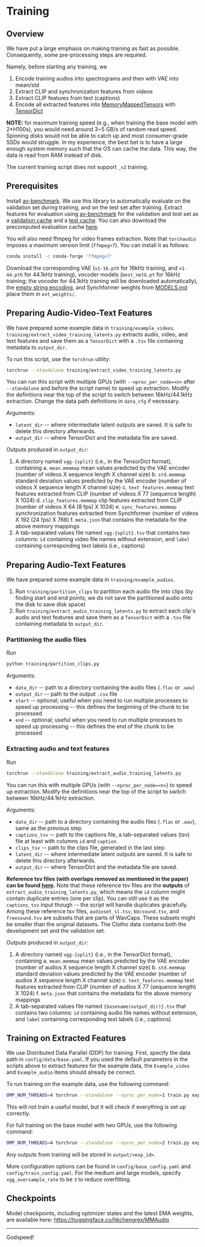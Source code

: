 # Training

## Overview

We have put a large emphasis on making training as fast as possible.
Consequently, some pre-processing steps are required.

Namely, before starting any training, we

1. Encode training audios into spectrograms and then with VAE into mean/std
2. Extract CLIP and synchronization features from videos
3. Extract CLIP features from text (captions)
4. Encode all extracted features into [MemoryMappedTensors](https://pytorch.org/tensordict/main/reference/generated/tensordict.MemoryMappedTensor.html) with [TensorDict](https://pytorch.org/tensordict/main/reference/tensordict.html)

**NOTE:** for maximum training speed (e.g., when training the base model with 2*H100s), you would need around 3~5 GB/s of random read speed. Spinning disks would not be able to catch up and most consumer-grade SSDs would struggle. In my experience, the best bet is to have a large enough system memory such that the OS can cache the data. This way, the data is read from RAM instead of disk.

The current training script does not support `_v2` training.

## Prerequisites

Install [av-benchmark](https://github.com/hkchengrex/av-benchmark). We use this library to automatically evaluate on the validation set during training, and on the test set after training.
Extract features for evaluation using [av-benchmark](https://github.com/hkchengrex/av-benchmark) for the validation and test set as a [validation cache](https://github.com/hkchengrex/MMAudio/blob/34bf089fdd2e457cd5ef33be96c0e1c8a0412476/config/data/base.yaml#L38) and a [test cache](https://github.com/hkchengrex/MMAudio/blob/34bf089fdd2e457cd5ef33be96c0e1c8a0412476/config/data/base.yaml#L31). You can also download the precomputed evaluation cache [here](https://huggingface.co/datasets/hkchengrex/MMAudio-precomputed-results/tree/main).

You will also need ffmpeg for video frames extraction. Note that `torchaudio` imposes a maximum version limit (`ffmpeg<7`). You can install it as follows:

```bash
conda install -c conda-forge 'ffmpeg<7'
```

Download the corresponding VAE (`v1-16.pth` for 16kHz training, and `v1-44.pth` for 44.1kHz training), vocoder models (`best_netG.pt` for 16kHz training; the vocoder for 44.1kHz training will be downloaded automatically), the [empty string encoding](https://github.com/hkchengrex/MMAudio/releases/download/v0.1/empty_string.pth), and Synchformer weights from [MODELS.md](https://github.com/hkchengrex/MMAudio/blob/main/docs/MODELS.md) place them in `ext_weights/`.

## Preparing Audio-Video-Text Features

We have prepared some example data in `training/example_videos`.
`training/extract_video_training_latents.py` extracts audio, video, and text features and save them as a `TensorDict` with a `.tsv` file containing metadata to `output_dir`.

To run this script, use the `torchrun` utility:

```bash
torchrun --standalone training/extract_video_training_latents.py
```

You can run this script with multiple GPUs (with `--nproc_per_node=<n>` after `--standalone` and before the script name) to speed up extraction.
Modify the definitions near the top of the script to switch between 16kHz/44.1kHz extraction.
Change the data path definitions in `data_cfg` if necessary.

Arguments:

- `latent_dir` -- where intermediate latent outputs are saved. It is safe to delete this directory afterwards.
- `output_dir` -- where TensorDict and the metadata file are saved.

Outputs produced in `output_dir`:

1. A directory named `vgg-{split}` (i.e., in the TensorDict format), containing
    a. `mean.memmap` mean values predicted by the VAE encoder (number of videos X sequence length X channel size)
    b. `std.memmap` standard deviation values predicted by the VAE encoder (number of videos X sequence length X channel size)
    c. `text_features.memmap` text features extracted from CLIP (number of videos X 77 (sequence length) X 1024)
    d. `clip_features.memmap` clip features extracted from CLIP (number of videos X 64 (8 fps) X 1024)
    e. `sync_features.memmap` synchronization features extracted from Synchformer (number of videos X 192 (24 fps) X 768)
    f. `meta.json` that contains the metadata for the above memory mappings
2. A tab-separated values file named `vgg-{split}.tsv` that contains two columns: `id` containing video file names without extension, and `label` containing corresponding text labels (i.e., captions)

## Preparing Audio-Text Features

We have prepared some example data in `training/example_audios`.

1. Run `training/partition_clips` to partition each audio file into clips (by finding start and end points; we do not save the partitioned audio onto the disk to save disk space)
2. Run `training/extract_audio_training_latents.py` to extract each clip's audio and text features and save them as a `TensorDict` with a `.tsv` file containing metadata to `output_dir`.

### Partitioning the audio files

Run

```bash
python training/partition_clips.py
```

Arguments:

- `data_dir` -- path to a directory containing the audio files (`.flac` or `.wav`)
- `output_dir` -- path to the output `.csv` file
- `start` -- optional; useful when you need to run multiple processes to speed up processing -- this defines the beginning of the chunk to be processed
- `end` -- optional; useful when you need to run multiple processes to speed up processing -- this defines the end of the chunk to be processed

### Extracting audio and text features

Run

```bash
torchrun --standalone training/extract_audio_training_latents.py
```

You can run this with multiple GPUs (with `--nproc_per_node=<n>`) to speed up extraction.
Modify the definitions near the top of the script to switch between 16kHz/44.1kHz extraction.

Arguments:

- `data_dir` -- path to a directory containing the audio files (`.flac` or `.wav`), same as the previous step
- `captions_tsv` -- path to the captions file, a tab-separated values (tsv) file at least with columns `id` and `caption`
- `clips_tsv` -- path to the clips file, generated in the last step
- `latent_dir` -- where intermediate latent outputs are saved. It is safe to delete this directory afterwards.
- `output_dir` -- where TensorDict and the metadata file are saved.

**Reference tsv files (with overlaps removed as mentioned in the paper) can be found [here](https://github.com/hkchengrex/MMAudio/releases/tag/v0.1).**
Note that these reference tsv files are the **outputs** of `extract_audio_training_latents.py`, which means the `id` column might contain duplicate entries (one per clip). You can still use it as the `captions_tsv` input though -- the script will handle duplicates gracefully.
Among these reference tsv files, `audioset_sl.tsv`, `bbcsound.tsv`, and `freesound.tsv` are subsets that are parts of WavCaps. These subsets might be smaller than the original datasets.
The Clotho data contains both the development set and the validation set.

Outputs produced in `output_dir`:

1. A directory named `vgg-{split}` (i.e., in the TensorDict format), containing
    a. `mean.memmap` mean values predicted by the VAE encoder (number of audios X sequence length X channel size)
    b. `std.memmap` standard deviation values predicted by the VAE encoder (number of audios X sequence length X channel size)
    c. `text_features.memmap` text features extracted from CLIP (number of audios X 77 (sequence length) X 1024)
    f. `meta.json` that contains the metadata for the above memory mappings
2. A tab-separated values file named `{basename(output_dir)}.tsv` that contains two columns: `id` containing audio file names without extension, and `label` containing corresponding text labels (i.e., captions)

## Training on Extracted Features

We use Distributed Data Parallel (DDP) for training.
First, specify the data path in `config/data/base.yaml`. If you used the default parameters in the scripts above to extract features for the example data, the `Example_video` and `Example_audio` items should already be correct.

To run training on the example data, use the following command:

```bash
OMP_NUM_THREADS=4 torchrun --standalone --nproc_per_node=1 train.py exp_id=debug compile=False  debug=True example_train=True  batch_size=1
```

This will not train a useful model, but it will check if everything is set up correctly.

For full training on the base model with two GPUs, use the following command:

```bash
OMP_NUM_THREADS=4 torchrun --standalone --nproc_per_node=2 train.py exp_id=exp_1 model=small_16k
```

Any outputs from training will be stored in `output/<exp_id>`.

More configuration options can be found in `config/base_config.yaml` and `config/train_config.yaml`.
For the medium and large models, specify `vgg_oversample_rate` to be `3` to reduce overfitting.

## Checkpoints

Model checkpoints, including optimizer states and the latest EMA weights, are available here: https://huggingface.co/hkchengrex/MMAudio

---

Godspeed!
